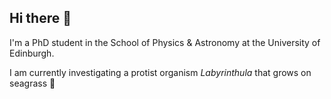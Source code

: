 ## Hi there 👋

I'm a PhD student in the School of Physics & Astronomy at the University of Edinburgh. 

I am currently investigating a protist organism *Labyrinthula* that grows on seagrass 🌱

<!--
**Joseph-Knight1/Joseph-Knight1** is a ✨ _special_ ✨ repository because its `README.md` (this file) appears on your GitHub profile.

Here are some ideas to get you started:

- 🔭 I’m currently working on ...
- 🌱 I’m currently learning ...
- 👯 I’m looking to collaborate on ...
- 🤔 I’m looking for help with ...
- 💬 Ask me about ...
- 📫 How to reach me: ...
- 😄 Pronouns: ...
- ⚡ Fun fact: ...
-->
